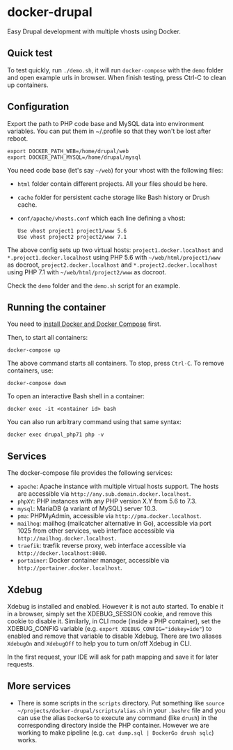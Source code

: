 # docker-drupal
Easy Drupal development with multiple vhosts using Docker.

Quick test
----------

To test quickly, run `./demo.sh`, it will run `docker-compose` with the `demo` folder and open example urls in browser. When finish testing, press Ctrl-C to clean up containers.

Configuration
-------------

Export the path to PHP code base and MySQL data into environment variables. You can put them in ~/.profile so that they won't be lost after reboot.

    export DOCKER_PATH_WEB=/home/drupal/web
    export DOCKER_PATH_MYSQL=/home/drupal/mysql

You need code base (let's say `~/web`) for your vhost with the following files:

* `html` folder contain different projects. All your files should be here.

* `cache` folder for persistent cache storage like Bash history or Drush cache.

* `conf/apache/vhosts.conf` which each line defining a vhost:

      Use vhost project1 project1/www 5.6
      Use vhost project2 project2/www 7.1

The above config sets up two virtual hosts: `project1.docker.localhost` and
`*.project1.docker.localhost` using PHP 5.6 with `~/web/html/project1/www` as
docroot, `project2.docker.localhost` and `*.project2.docker.localhost` using PHP 7.1 with
`~/web/html/project2/www` as docroot.

Check the `demo` folder and the `demo.sh` script for an example.

Running the container
---------------------

You need to [install Docker and Docker Compose](https://docs.docker.com/compose/install/) first.

Then, to start all containers:

    docker-compose up

The above command starts all containers. To stop, press `Ctrl-C`. To remove
containers, use:

    docker-compose down

To open an interactive Bash shell in a container:

    docker exec -it <container id> bash

You can also run arbitrary command using that same syntax:

    docker exec drupal_php71 php -v

Services
--------

The docker-compose file provides the following services:

* `apache`: Apache instance with multiple virtual hosts support. The hosts are
  accessible via `http://any.sub.domain.docker.localhost`.
* `phpXY`: PHP instances with any PHP version X.Y from 5.6 to 7.3.
* `mysql`: MariaDB (a variant of MySQL) server 10.3.
* `pma`: PHPMyAdmin, accessible via `http://pma.docker.localhost`.
* `mailhog`: mailhog (mailcatcher alternative in Go), accessible via port 1025
from other services, web interface accessible via
`http://mailhog.docker.localhost.`
* `traefik`: træfik reverse proxy, web interface accessible via
`http://docker.localhost:8080`.
* `portainer`: Docker container manager, accessible via
`http://portainer.docker.localhost`.

## Xdebug

Xdebug is installed and enabled. However it is not auto started. To enable it in
a browser, simply set the XDEBUG_SESSION cookie, and remove this cookie to
disable it. Similarly, in CLI mode (inside a PHP container), set the
XDEBUG_CONFIG variable (e.g. `export XDEBUG_CONFIG="idekey=ide"`) to enabled and
remove that variable to disable Xdebug. There are two aliases `XdebugOn` and
`XdebugOff` to help you to turn on/off Xdebug in CLI.

In the first request, your IDE will ask for path mapping and save it for later
requests.

More services
-------------

* There is some scripts in the `scripts` directory. Put something like
`source ~/projects/docker-drupal/scripts/alias.sh` in your `.bashrc` file and
you can use the alias `DockerGo` to execute any command (like `drush`) in the
corresponding directory inside the PHP container. However we are working to
make pipeline (e.g. `cat dump.sql | DockerGo drush sqlc`) works.
